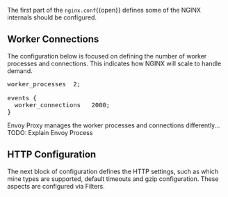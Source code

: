 The first part of the `nginx.conf`{{open}} defines some of the NGINX internals should be configured.

## Worker Connections

The configuration below is focused on defining the number of worker processes and connections. This indicates how NGINX will scale to handle demand.

<pre>
worker_processes  2;

events {
  worker_connections   2000;
}
</pre>

Envoy Proxy manages the worker processes and connections differently... TODO: Explain Envoy Process  

## HTTP Configuration

The next block of configuration defines the HTTP settings, such as which mine types are supported, default timeouts and gzip configuration. These aspects are configured via Filters.
